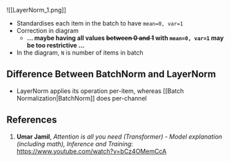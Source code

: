 ![[LayerNorm_1.png]]
- Standardises each item in the batch to have `mean=0, var=1`
- Correction in diagram 
	- **... maybe having all values ~~between 0 and 1~~ with `mean=0, var=1` may be too restrictive ...**
- In the diagram, `N` is number of items in batch

## Difference Between BatchNorm and LayerNorm
 - LayerNorm applies its operation per-item, whereas [[Batch Normalization|BatchNorm]] does per-channel

## References
1. **Umar Jamil**, *Attention is all you need (Transformer) - Model explanation (including math), Inference and Training*: https://www.youtube.com/watch?v=bCz4OMemCcA
